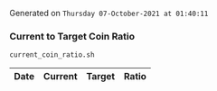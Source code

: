 Generated on `Thursday 07-October-2021 at 01:40:11`

### Current to Target Coin Ratio
`current_coin_ratio.sh`

Date|Current|Target|Ratio
---|---|---|---
